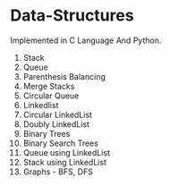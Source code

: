 # Data-Structures
Implemented in C Language And Python.
1) Stack
2) Queue
3) Parenthesis Balancing
4) Merge Stacks
5) Circular Queue
6) Linkedlist
7) Circular LinkedList
8) Doubly LinkedList
9) Binary Trees
10) Binary Search Trees
11) Queue using LinkedList
12) Stack using LinkedList
13) Graphs - BFS, DFS
